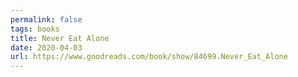```yaml
---
permalink: false
tags: books
title: Never Eat Alone
date: 2020-04-03
url: https://www.goodreads.com/book/show/84699.Never_Eat_Alone
---
```

